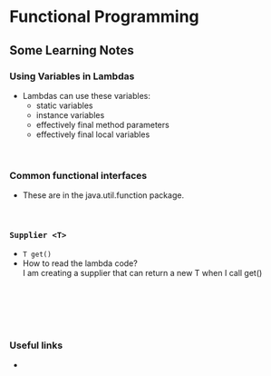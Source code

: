 # Functional Programming 


## Some Learning Notes ##

### Using Variables in Lambdas ###
* Lambdas can use these variables: 
  * static variables
  * instance variables
  * effectively final method parameters
  * effectively final local variables

&nbsp;

### Common functional interfaces ###
* These are in the java.util.function package. 


&nbsp;

### `Supplier <T>` ###
* `T get()`
* How to read the lambda code?   
  I am creating a supplier that can return a new T when I call get()

&nbsp;



&nbsp;
----
### Useful links ###
* []()